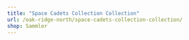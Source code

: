 ```yaml
---
title: "Space Cadets Collection Collection"
url: /oak-ridge-north/space-cadets-collection-collection/
shop: Sammler
---
```

